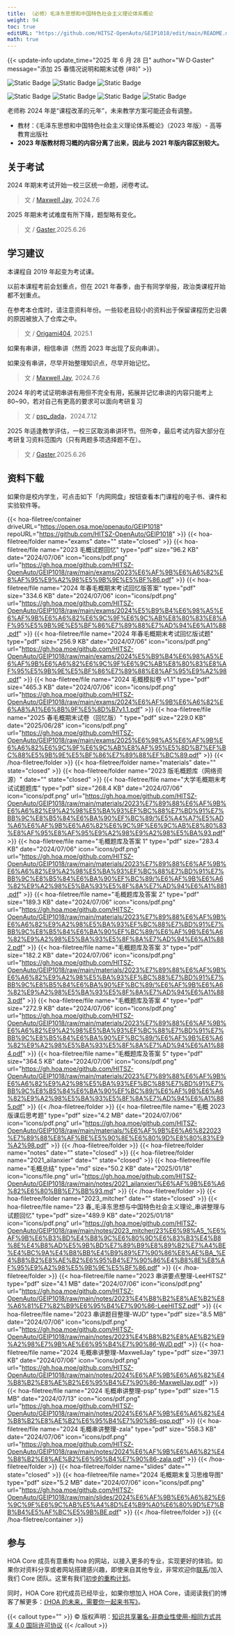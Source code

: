 ```yaml
---
title: （必修）毛泽东思想和中国特色社会主义理论体系概论
weight: 94
toc: true
editURL: "https://github.com/HITSZ-OpenAuto/GEIP1018/edit/main/README.md"
math: true
---
```


{{< update-info update_time="2025 年 6 月 28 日" author="W·D·Gaster" message="添加 25 春情况说明和期末试卷 (#8)" >}}


<div class="img-div hx-mt-4 hx-flex-row hx-justify-start hx-items-center">

![Static Badge](https://img.shields.io/badge/%E8%80%83%E8%AF%95%E8%AF%BE-red)
![Static Badge](https://img.shields.io/badge/%E5%AD%A6%E5%88%86-2.5-moccasin)
![Static Badge](https://img.shields.io/badge/%E5%AD%A6%E6%97%B6-40-moccasin)

![Static Badge](https://img.shields.io/badge/%E6%88%90%E7%BB%A9%E6%9E%84%E6%88%90（2024）-gold)
![Static Badge](https://img.shields.io/badge/%E8%AF%BE%E7%A8%8B%E8%AE%BA%E6%96%87-10%25-wheat)
![Static Badge](https://img.shields.io/badge/%E5%B0%8F%E7%BB%84%E6%B1%87%E6%8A%A5-20%25-wheat)
![Static Badge](https://img.shields.io/badge/%E6%9C%9F%E6%9C%AB%E8%80%83%E8%AF%95-70%25-wheat)

</div>

老师称 2024 年是“课程改革的元年”，未来教学方案可能还会有调整。

- 教材：《毛泽东思想和中国特色社会主义理论体系概论》（2023 年版）- 高等教育出版社
- **2023 年版教材将习概的内容分离了出来，因此与 2021 年版内容区别较大。**

## 关于考试

2024 年期末考试开始一校三区统一命题，闭卷考试。

> 文 / [Maxwell Jay](https://github.com/MaxwellJay256), 2024.7.6

2025 年期末考试难度有所下降，题型略有变化。

> 文 / [Gaster](https://github.com/WDGaster703),2025.6.26

## 学习建议

本课程自 2019 年起变为考试课。

以前本课程考前会划重点，但在 2021 年春季，由于有同学举报，政治类课程开始都不划重点。

在参考本仓库时，请注意资料年份。一些较老且较小的资料出于保留课程历史沿袭的原因被放入了仓库之中。

> 文 / [Origami404](https://github.com/Origami404), 2025.1

如果有串讲，相信串讲（然而 2023 年出现了反向串讲）。

如果没有串讲，尽早开始整理知识点，尽早开始记忆。

> 文 / [Maxwell Jay](https://github.com/MaxwellJay256), 2024.7.6

2024 年的考试证明串讲有用但不完全有用，拓展并记忆串讲的内容只能考上 80~90，若对自己有更高的要求可以面向考研复习

> 文 / [psp_dada](https://github.com/pspdada)，2024.7.12

2025 年适逢教学评估，一校三区取消串讲环节。但所幸，最后考试内容大部分在考研复习资料范围内（只有两题多项选择题不在）。

> 文 / [Gaster](https://github.com/WDGaster703),2025.6.26
## 资料下载

如果你是校内学生，可点击如下「内网网盘」按钮查看本门课程的电子书、课件和实验软件等。

{{< hoa-filetree/container driveURL="https://open.osa.moe/openauto/GEIP1018" repoURL="https://github.com/HITSZ-OpenAuto/GEIP1018" >}}
{{< hoa-filetree/folder name="exams" date="" state="closed" >}}
{{< hoa-filetree/file name="2023 毛概试题回忆" type="pdf" size="96.2 KB" date="2024/07/06" icon="icons/pdf.png" url="https://gh.hoa.moe/github.com/HITSZ-OpenAuto/GEIP1018/raw/main/exams/2023%E6%AF%9B%E6%A6%82%E8%AF%95%E9%A2%98%E5%9B%9E%E5%BF%86.pdf" >}}
{{< hoa-filetree/file name="2024 年春毛概期末考试回忆版答案" type="pdf" size="334.6 KB" date="2024/07/06" icon="icons/pdf.png" url="https://gh.hoa.moe/github.com/HITSZ-OpenAuto/GEIP1018/raw/main/exams/2024%E5%B9%B4%E6%98%A5%E6%AF%9B%E6%A6%82%E6%9C%9F%E6%9C%AB%E8%80%83%E8%AF%95%E5%9B%9E%E5%BF%86%E7%89%88%E7%AD%94%E6%A1%88.pdf" >}}
{{< hoa-filetree/file name="2024 年春毛概期末考试回忆版试题" type="pdf" size="256.9 KB" date="2024/07/06" icon="icons/pdf.png" url="https://gh.hoa.moe/github.com/HITSZ-OpenAuto/GEIP1018/raw/main/exams/2024%E5%B9%B4%E6%98%A5%E6%AF%9B%E6%A6%82%E6%9C%9F%E6%9C%AB%E8%80%83%E8%AF%95%E5%9B%9E%E5%BF%86%E7%89%88%E8%AF%95%E9%A2%98.pdf" >}}
{{< hoa-filetree/file name="2024 毛概模拟卷 v1.1" type="pdf" size="465.3 KB" date="2024/07/06" icon="icons/pdf.png" url="https://gh.hoa.moe/github.com/HITSZ-OpenAuto/GEIP1018/raw/main/exams/2024%E6%AF%9B%E6%A6%82%E6%A8%A1%E6%8B%9F%E5%8D%B7v1.1.pdf" >}}
{{< hoa-filetree/file name="2025 春毛概期末试卷（回忆版）" type="pdf" size="229.0 KB" date="2025/06/28" icon="icons/pdf.png" url="https://gh.hoa.moe/github.com/HITSZ-OpenAuto/GEIP1018/raw/main/exams/2025%E6%98%A5%E6%AF%9B%E6%A6%82%E6%9C%9F%E6%9C%AB%E8%AF%95%E5%8D%B7%EF%BC%88%E5%9B%9E%E5%BF%86%E7%89%88%EF%BC%89.pdf" >}}
{{< /hoa-filetree/folder >}}
{{< hoa-filetree/folder name="materials" date="" state="closed" >}}
{{< hoa-filetree/folder name="2023 版毛概题库（网络资源）" date="" state="closed" >}}
{{< hoa-filetree/file name="大学毛概期末考试试题题库" type="pdf" size="268.4 KB" date="2024/07/06" icon="icons/pdf.png" url="https://gh.hoa.moe/github.com/HITSZ-OpenAuto/GEIP1018/raw/main/materials/2023%E7%89%88%E6%AF%9B%E6%A6%82%E9%A2%98%E5%BA%93%EF%BC%88%E7%BD%91%E7%BB%9C%E8%B5%84%E6%BA%90%EF%BC%89/%E5%A4%A7%E5%AD%A6%E6%AF%9B%E6%A6%82%E6%9C%9F%E6%9C%AB%E8%80%83%E8%AF%95%E8%AF%95%E9%A2%98%E9%A2%98%E5%BA%93.pdf" >}}
{{< hoa-filetree/file name="毛概题库及答案 1" type="pdf" size="283.4 KB" date="2024/07/06" icon="icons/pdf.png" url="https://gh.hoa.moe/github.com/HITSZ-OpenAuto/GEIP1018/raw/main/materials/2023%E7%89%88%E6%AF%9B%E6%A6%82%E9%A2%98%E5%BA%93%EF%BC%88%E7%BD%91%E7%BB%9C%E8%B5%84%E6%BA%90%EF%BC%89/%E6%AF%9B%E6%A6%82%E9%A2%98%E5%BA%93%E5%8F%8A%E7%AD%94%E6%A1%881.pdf" >}}
{{< hoa-filetree/file name="毛概题库及答案 2" type="pdf" size="189.3 KB" date="2024/07/06" icon="icons/pdf.png" url="https://gh.hoa.moe/github.com/HITSZ-OpenAuto/GEIP1018/raw/main/materials/2023%E7%89%88%E6%AF%9B%E6%A6%82%E9%A2%98%E5%BA%93%EF%BC%88%E7%BD%91%E7%BB%9C%E8%B5%84%E6%BA%90%EF%BC%89/%E6%AF%9B%E6%A6%82%E9%A2%98%E5%BA%93%E5%8F%8A%E7%AD%94%E6%A1%882.pdf" >}}
{{< hoa-filetree/file name="毛概题库及答案 3" type="pdf" size="182.2 KB" date="2024/07/06" icon="icons/pdf.png" url="https://gh.hoa.moe/github.com/HITSZ-OpenAuto/GEIP1018/raw/main/materials/2023%E7%89%88%E6%AF%9B%E6%A6%82%E9%A2%98%E5%BA%93%EF%BC%88%E7%BD%91%E7%BB%9C%E8%B5%84%E6%BA%90%EF%BC%89/%E6%AF%9B%E6%A6%82%E9%A2%98%E5%BA%93%E5%8F%8A%E7%AD%94%E6%A1%883.pdf" >}}
{{< hoa-filetree/file name="毛概题库及答案 4" type="pdf" size="272.9 KB" date="2024/07/06" icon="icons/pdf.png" url="https://gh.hoa.moe/github.com/HITSZ-OpenAuto/GEIP1018/raw/main/materials/2023%E7%89%88%E6%AF%9B%E6%A6%82%E9%A2%98%E5%BA%93%EF%BC%88%E7%BD%91%E7%BB%9C%E8%B5%84%E6%BA%90%EF%BC%89/%E6%AF%9B%E6%A6%82%E9%A2%98%E5%BA%93%E5%8F%8A%E7%AD%94%E6%A1%884.pdf" >}}
{{< hoa-filetree/file name="毛概题库及答案 5" type="pdf" size="364.5 KB" date="2024/07/06" icon="icons/pdf.png" url="https://gh.hoa.moe/github.com/HITSZ-OpenAuto/GEIP1018/raw/main/materials/2023%E7%89%88%E6%AF%9B%E6%A6%82%E9%A2%98%E5%BA%93%EF%BC%88%E7%BD%91%E7%BB%9C%E8%B5%84%E6%BA%90%EF%BC%89/%E6%AF%9B%E6%A6%82%E9%A2%98%E5%BA%93%E5%8F%8A%E7%AD%94%E6%A1%885.pdf" >}}
{{< /hoa-filetree/folder >}}
{{< hoa-filetree/file name="毛概 2023 版课后思考题" type="pdf" size="4.2 MB" date="2024/07/06" icon="icons/pdf.png" url="https://gh.hoa.moe/github.com/HITSZ-OpenAuto/GEIP1018/raw/main/materials/%E6%AF%9B%E6%A6%822023%E7%89%88%E8%AF%BE%E5%90%8E%E6%80%9D%E8%80%83%E9%A2%98.pdf" >}}
{{< /hoa-filetree/folder >}}
{{< hoa-filetree/folder name="notes" date="" state="closed" >}}
{{< hoa-filetree/folder name="2021_ailanxier" date="" state="closed" >}}
{{< hoa-filetree/file name="毛概总结" type="md" size="50.2 KB" date="2025/01/18" icon="icons/file.png" url="https://gh.hoa.moe/github.com/HITSZ-OpenAuto/GEIP1018/raw/main/notes/2021_ailanxier/%E6%AF%9B%E6%A6%82%E6%80%BB%E7%BB%93.md" >}}
{{< /hoa-filetree/folder >}}
{{< hoa-filetree/folder name="2023_mitcher" date="" state="closed" >}}
{{< hoa-filetree/file name="23 春_毛泽东思想与中国特色社会主义理论_串讲整理与试题回忆" type="pdf" size="489.9 KB" date="2025/01/18" icon="icons/pdf.png" url="https://gh.hoa.moe/github.com/HITSZ-OpenAuto/GEIP1018/raw/main/notes/2023_mitcher/23%E6%98%A5_%E6%AF%9B%E6%B3%BD%E4%B8%9C%E6%80%9D%E6%83%B3%E4%B8%8E%E4%B8%AD%E5%9B%BD%E7%89%B9%E8%89%B2%E7%A4%BE%E4%BC%9A%E4%B8%BB%E4%B9%89%E7%90%86%E8%AE%BA_%E4%B8%B2%E8%AE%B2%E6%95%B4%E7%90%86%E4%B8%8E%E8%AF%95%E9%A2%98%E5%9B%9E%E5%BF%86.pdf" >}}
{{< /hoa-filetree/folder >}}
{{< hoa-filetree/file name="2023 串讲要点整理-LeeHITSZ" type="pdf" size="4.1 MB" date="2024/07/06" icon="icons/pdf.png" url="https://gh.hoa.moe/github.com/HITSZ-OpenAuto/GEIP1018/raw/main/notes/2023%E4%B8%B2%E8%AE%B2%E8%A6%81%E7%82%B9%E6%95%B4%E7%90%86-LeeHITSZ.pdf" >}}
{{< hoa-filetree/file name="2023 串讲题目整理-WJD" type="pdf" size="8.5 MB" date="2024/07/06" icon="icons/pdf.png" url="https://gh.hoa.moe/github.com/HITSZ-OpenAuto/GEIP1018/raw/main/notes/2023%E4%B8%B2%E8%AE%B2%E9%A2%98%E7%9B%AE%E6%95%B4%E7%90%86-WJD.pdf" >}}
{{< hoa-filetree/file name="2024 毛概串讲整理-MaxwellJay" type="pdf" size="397.1 KB" date="2024/07/06" icon="icons/pdf.png" url="https://gh.hoa.moe/github.com/HITSZ-OpenAuto/GEIP1018/raw/main/notes/2024%E6%AF%9B%E6%A6%82%E4%B8%B2%E8%AE%B2%E6%95%B4%E7%90%86-MaxwellJay.pdf" >}}
{{< hoa-filetree/file name="2024 毛概串讲整理-psp" type="pdf" size="1.5 MB" date="2024/07/13" icon="icons/pdf.png" url="https://gh.hoa.moe/github.com/HITSZ-OpenAuto/GEIP1018/raw/main/notes/2024%E6%AF%9B%E6%A6%82%E4%B8%B2%E8%AE%B2%E6%95%B4%E7%90%86-psp.pdf" >}}
{{< hoa-filetree/file name="2024 毛概串讲整理-zala" type="pdf" size="558.3 KB" date="2024/07/06" icon="icons/pdf.png" url="https://gh.hoa.moe/github.com/HITSZ-OpenAuto/GEIP1018/raw/main/notes/2024%E6%AF%9B%E6%A6%82%E4%B8%B2%E8%AE%B2%E6%95%B4%E7%90%86-zala.pdf" >}}
{{< /hoa-filetree/folder >}}
{{< hoa-filetree/folder name="slides" date="" state="closed" >}}
{{< hoa-filetree/file name="2024 毛概期末复习思维导图" type="pdf" size="5.2 MB" date="2024/07/06" icon="icons/pdf.png" url="https://gh.hoa.moe/github.com/HITSZ-OpenAuto/GEIP1018/raw/main/slides/2024%E6%AF%9B%E6%A6%82%E6%9C%9F%E6%9C%AB%E5%A4%8D%E4%B9%A0%E6%80%9D%E7%BB%B4%E5%AF%BC%E5%9B%BE.pdf" >}}
{{< /hoa-filetree/folder >}}
{{< /hoa-filetree/container >}}

## 参与

HOA Core 成员有意重构 hoa 的网站，以接入更多的专业，实现更好的体验。如果你对资料分享或者网站搭建感兴趣，即使来自其他专业，非常欢迎你[联系](mailto:hi@hoa.moe)/加入我们 Core 团队。这里有我们[初步的重构计划](https://historical-mousepad-286.notion.site/HOA-1f71751ad5fe80978c70d9e32330d7e6)。

同时，HOA Core 初代成员已经毕业，如果你想加入 HOA Core，请阅读我们的博客了解更多：[《HOA 的未来，需要你一起来书写》](https://hoa.moe/news/future-of-hoa)。

{{< callout type="" >}}
  © 版权声明：[知识共享署名-非商业性使用-相同方式共享 4.0 国际许可协议](https://creativecommons.org/licenses/by-nc-sa/4.0/)
{{< /callout >}}

